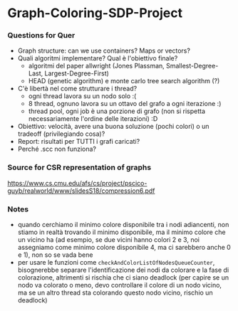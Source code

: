 # Graph-Coloring-SDP-Project





### Questions for Quer

* Graph structure: can we use containers? Maps or vectors?
* Quali algoritmi implementare? Qual è l'obiettivo finale?
  * algoritmi del paper allwright (Jones Plassman, Smallest-Degree-Last, Largest-Degree-First)
  * HEAD (genetic algorithm) e monte carlo tree search algorithm (?)
* C'è libertà nel come strutturare i thread? 
  * ogni thread lavora su un nodo solo :(
  * 8 thread, ognuno lavora su un ottavo del grafo a ogni iterazione :)
  * thread pool, ogni job è una porzione di grafo (non si rispetta necessariamente l'ordine delle iterazioni) :D
* Obiettivo: velocità, avere una buona soluzione (pochi colori) o un tradeoff (privilegiando cosa)?
* Report: risultati per TUTTI i grafi caricati? 
* Perché .scc non funziona?

### Source for CSR representation of graphs

https://www.cs.cmu.edu/afs/cs/project/pscico-guyb/realworld/www/slidesS18/compression6.pdf

### Notes

* quando cerchiamo il minimo colore disponibile tra i nodi adiancenti, non stiamo in realtà trovando il minimo disponibile, ma il minimo colore che un vicino ha (ad esempio, se due vicini hanno colori 2 e 3, noi assegniamo come minimo colore disponibile 4, ma ci sarebbero anche 0 e 1), non so se vada bene 
* per usare le funzioni come `checkAndColorListOfNodesQueueCounter`, bisognerebbe separare l'identificazione dei nodi da colorare e la fase di colorazione, altrimenti si rischia che ci siano deadlock (per capire se un nodo va colorato o meno, devo controllare il colore di un nodo vicino, ma se un altro thread sta colorando questo nodo vicino, rischio un deadlock)